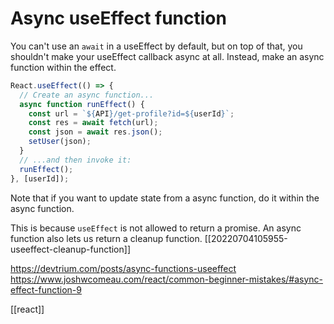 # Async useEffect function

You can't use an `await` in a useEffect by default, but on top of that, you shouldn't make your useEffect callback async at all. Instead, make an async function within the effect.

```jsx
React.useEffect(() => {
  // Create an async function...
  async function runEffect() {
    const url = `${API}/get-profile?id=${userId}`;
    const res = await fetch(url);
    const json = await res.json();
    setUser(json);
  }
  // ...and then invoke it:
  runEffect();
}, [userId]);
```

Note that if you want to update state from a async function, do it within the async function.

This is because `useEffect` is not allowed to return a promise.
An async function also lets us return a cleanup function. [[20220704105955-useeffect-cleanup-function]]

https://devtrium.com/posts/async-functions-useeffect
https://www.joshwcomeau.com/react/common-beginner-mistakes/#async-effect-function-9

[[react]]